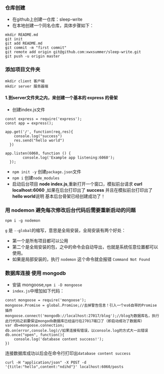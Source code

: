 ### 仓库创建

- 在github上创建一仓库：sleep-write
- 在本地创建一个同名仓库，具体步骤如下：

```
mkdir README.md
git init
git add README.md
git commit -m "first commit"
git remote add origin git@github.com:xwxsummer/sleep-write.git
git push -u origin master

```

### 添加项目文件夹

```
mkdir client 客户端
mkdir server 服务器端
```

#### 1.到server文件夹之内，来创建一个基本的 express 的骨架

- 创建index.js文件

```
const express = require('express');
const app = express();

app.get('/', function(req,res){
    console.log("success")
    res.send("hello world")
  })

app.listen(6060, function () {
        console.log('Example app listening:6060');
  });

```
- `npm init -y`  创建`package.json`文件
- `npm i`  创建`node_modules`
- 启动后台项目 **node index.js**,重新打开一个窗口，模拟前台请求 **curl localhost:6060** ,如果在后台打印出了 **success**
  并且在模拟前台打印出了 **hello world**说明
  基本后台骨架已经创建成功了！

### 用 nodemon 避免每次修改后台代码后需要重新启动的问题

```
npm i -g nodemon
```

`g` 是 `--global`的缩写，意思是全局安装，全局安装有两个好处：

- 第一个是所有项目都可以公用
- 第二个是全局安装的包，之中的命令会自动导出，也就是系统任意位置都可以使用。
- 如果是局部安装的，执行 `nodemon` 这个命令就会报错 `Command Not Found`

### 数据库连接 使用 mongodb
- 安装 mongoose,`npm i -D mongoose`
- `index.js`中增加如下代码：

```
const mongoose = require('mongoose');
mongoose.Promise = global.Promise;//去掉警告信息！引入一个es6自带的Promise插件
mongoose.connect('mongodb://localhost:27017/blog');//blog为数据库名，执行此行代码之前要保证mongodb数据库已经运行在27017端口了（即启动成功了数据库）
var db=mongoose.connection;
db.on(error,console.log)//如果连接有错误，以console.log的方式大一出错误
db.once("open", function(){
    console.log('database content success!');
})
```
连接数据库成功以后会在命令行打印出`database content success`

```
curl -H "application/json" -X POST -d '{title:"hello",content:"ndihd"}' localhost:6060/posts

```
